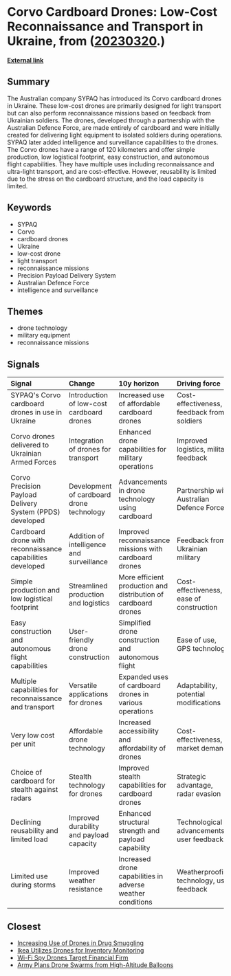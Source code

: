 # __Corvo Cardboard Drones: Low-Cost Reconnaissance and Transport in Ukraine__, from ([20230320](https://kghosh.substack.com/p/20230320).)

__[External link](https://aircosmosinternational.com/article/ukraine-uses-australian-drones-made-of-cardboard-3664)__



## Summary

The Australian company SYPAQ has introduced its Corvo cardboard drones in Ukraine. These low-cost drones are primarily designed for light transport but can also perform reconnaissance missions based on feedback from Ukrainian soldiers. The drones, developed through a partnership with the Australian Defence Force, are made entirely of cardboard and were initially created for delivering light equipment to isolated soldiers during operations. SYPAQ later added intelligence and surveillance capabilities to the drones. The Corvo drones have a range of 120 kilometers and offer simple production, low logistical footprint, easy construction, and autonomous flight capabilities. They have multiple uses including reconnaissance and ultra-light transport, and are cost-effective. However, reusability is limited due to the stress on the cardboard structure, and the load capacity is limited.

## Keywords

* SYPAQ
* Corvo
* cardboard drones
* Ukraine
* low-cost drone
* light transport
* reconnaissance missions
* Precision Payload Delivery System
* Australian Defence Force
* intelligence and surveillance

## Themes

* drone technology
* military equipment
* reconnaissance missions

## Signals

| Signal                                                     | Change                                    | 10y horizon                                                    | Driving force                              |
|:-----------------------------------------------------------|:------------------------------------------|:---------------------------------------------------------------|:-------------------------------------------|
| SYPAQ's Corvo cardboard drones in use in Ukraine           | Introduction of low-cost cardboard drones | Increased use of affordable cardboard drones                   | Cost-effectiveness, feedback from soldiers |
| Corvo drones delivered to Ukrainian Armed Forces           | Integration of drones for transport       | Enhanced drone capabilities for military operations            | Improved logistics, military feedback      |
| Corvo Precision Payload Delivery System (PPDS) developed   | Development of cardboard drone technology | Advancements in drone technology using cardboard               | Partnership with Australian Defence Force  |
| Cardboard drone with reconnaissance capabilities developed | Addition of intelligence and surveillance | Improved reconnaissance missions with cardboard drones         | Feedback from Ukrainian military           |
| Simple production and low logistical footprint             | Streamlined production and logistics      | More efficient production and distribution of cardboard drones | Cost-effectiveness, ease of construction   |
| Easy construction and autonomous flight capabilities       | User-friendly drone construction          | Simplified drone construction and autonomous flight            | Ease of use, GPS technology                |
| Multiple capabilities for reconnaissance and transport     | Versatile applications for drones         | Expanded uses of cardboard drones in various operations        | Adaptability, potential modifications      |
| Very low cost per unit                                     | Affordable drone technology               | Increased accessibility and affordability of drones            | Cost-effectiveness, market demand          |
| Choice of cardboard for stealth against radars             | Stealth technology for drones             | Improved stealth capabilities for cardboard drones             | Strategic advantage, radar evasion         |
| Declining reusability and limited load                     | Improved durability and payload capacity  | Enhanced structural strength and payload capability            | Technological advancements, user feedback  |
| Limited use during storms                                  | Improved weather resistance               | Increased drone capabilities in adverse weather conditions     | Weatherproofing technology, user feedback  |

## Closest

* [Increasing Use of Drones in Drug Smuggling](1eabce42f0f6a8a399a0db3e2591c302)
* [Ikea Utilizes Drones for Inventory Monitoring](73c05925a7ca7e2fe6fd64b7074f4098)
* [Wi-Fi Spy Drones Target Financial Firm](20ad49fa494b31286502efcbf6e22d9a)
* [Army Plans Drone Swarms from High-Altitude Balloons](4d4f8bb17a5a7e5a852786591e70ffc8)